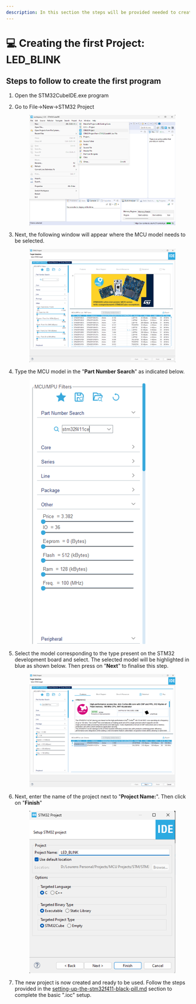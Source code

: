 ```yaml
---
description: In this section the steps will be provided needed to create the first project.
---
```


# 💻 Creating the first Project: LED\_BLINK

## Steps to follow to create the first program

1. Open the STM32CubeIDE.exe program
2.  Go to File->New->STM32 Project

    <figure><img src="../.gitbook/assets/Creat_New_Project.png" alt=""><figcaption></figcaption></figure>
3.  Next, the following window will appear where the MCU model needs to be selected.

    <figure><img src="../.gitbook/assets/Creat_New_Project_SelectChip.png" alt=""><figcaption></figcaption></figure>
4.  Type the MCU model in the "**Part Number Search**" as indicated below.

    <figure><img src="../.gitbook/assets/Creat_New_Project_SelectChip_Search.png" alt=""><figcaption></figcaption></figure>
5.  Select the model corresponding to the type present on the STM32 development board and select. The selected model will be highlighted in blue as shown below. Then press on "**Next**" to finalise this step.&#x20;

    <figure><img src="../.gitbook/assets/Creat_New_Project_SelectChip_SelectChip.png" alt=""><figcaption></figcaption></figure>
6.  Next, enter the name of the project next to "**Project Name:**". Then click on "**Finish**"

    <figure><img src="../.gitbook/assets/Save_New_Project.png" alt=""><figcaption></figcaption></figure>
7. The new project is now created and ready to be used. Follow the steps provided in the [setting-up-the-stm32f411-black-pill.md](setting-up-the-stm32f411-black-pill.md "mention") section to complete the basic ".ioc" setup.&#x20;
